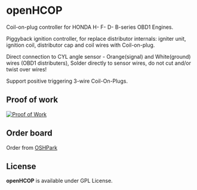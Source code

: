 # openHCOP

Coil-on-plug controller for HONDA H- F- D- B-series OBD1 Engines.

Piggyback ignition controller, for replace distributor internals: igniter unit, ignition coil, distributor cap and coil wires with Coil-on-plug.

Direct connection to CYL angle sensor - Orange(signal) and White(ground) wires (OBD1 distributers),
Solder directly to sensor wires, do not cut and/or twist over wires!

Support positive triggering 3-wire Coil-On-Plugs.

## Proof of work

[![Proof of Work](https://img.youtube.com/vi/j7przlhhsT8/0.jpg)](https://www.youtube.com/watch?v=j7przlhhsT8)

## Order board

Order from [OSHPark](https://oshpark.com/shared_projects/Hhu0kevI)

## License

**openHCOP** is available under GPL License.
